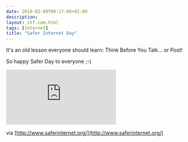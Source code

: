 ```yaml
---
date: 2010-02-09T09:17:00+02:00
description:
layout: stf.com.html
tags: [internet]
title: "Safer Internet Day"
---
```


It's an old lesson everyone should learn: Think Before You Talk... or Post!

So happy Safer Day to everyone ;-)

<div class="videoWrapper">
  <iframe type="text/html" src="https://www.youtube.com/embed/ylh1zzeICDM?autoplay=0"
    frameborder="0"></iframe>
</div>

via [http://www.saferinternet.org/](http://www.saferinternet.org/)


